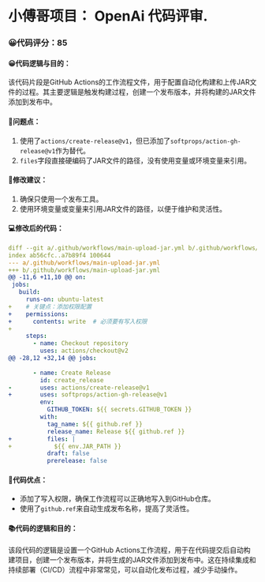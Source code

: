 # 小傅哥项目： OpenAi 代码评审.
### 😀代码评分：85
#### 😀代码逻辑与目的：
该代码片段是GitHub Actions的工作流程文件，用于配置自动化构建和上传JAR文件的过程。其主要逻辑是触发构建过程，创建一个发布版本，并将构建的JAR文件添加到发布中。

#### 🤔问题点：
1. 使用了`actions/create-release@v1`，但已添加了`softprops/action-gh-release@v1`作为替代。
2. `files`字段直接硬编码了JAR文件的路径，没有使用变量或环境变量来引用。

#### 🎯修改建议：
1. 确保只使用一个发布工具。
2. 使用环境变量或变量来引用JAR文件的路径，以便于维护和灵活性。

#### 💻修改后的代码：
```yaml
diff --git a/.github/workflows/main-upload-jar.yml b/.github/workflows/main-upload-jar.yml
index ab56cfc..a7b89f4 100644
--- a/.github/workflows/main-upload-jar.yml
+++ b/.github/workflows/main-upload-jar.yml
@@ -11,6 +11,10 @@ on:
 jobs:
   build:
     runs-on: ubuntu-latest
+    # 关键点：添加权限配置
+    permissions:
+      contents: write  # 必须要有写入权限
+
     steps:
       - name: Checkout repository
         uses: actions/checkout@v2
@@ -28,12 +32,14 @@ jobs:
 
       - name: Create Release
         id: create_release
-        uses: actions/create-release@v1
+        uses: softprops/action-gh-release@v1
         env:
           GITHUB_TOKEN: ${{ secrets.GITHUB_TOKEN }}
         with:
           tag_name: ${{ github.ref }}
           release_name: Release ${{ github.ref }}
+          files: |
+            ${{ env.JAR_PATH }}
           draft: false
           prerelease: false
```

#### 🌟代码优点：
- 添加了写入权限，确保工作流程可以正确地写入到GitHub仓库。
- 使用了`github.ref`来自动生成发布名称，提高了灵活性。

#### 📚代码的逻辑和目的：
该段代码的逻辑是设置一个GitHub Actions工作流程，用于在代码提交后自动构建项目，创建一个发布版本，并将生成的JAR文件添加到发布中。这在持续集成和持续部署（CI/CD）流程中非常常见，可以自动化发布过程，减少手动操作。